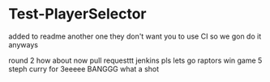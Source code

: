 # Test-PlayerSelector

added to readme
another one
they don't want you to use CI
so we gon do it anyways

round 2
how about now
pull requesttt
jenkins pls
lets go raptors
win game 5
steph curry for 3eeeee
BANGGG
what a shot
